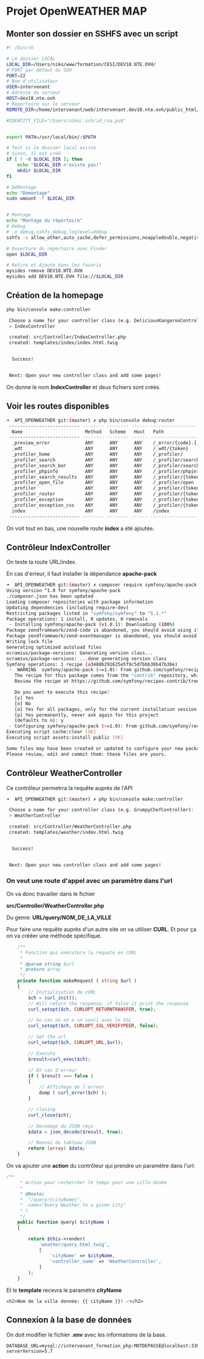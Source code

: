 # Projet OpenWEATHER MAP



## Monter son dossier en SSHFS avec un script

```bash
#! /bin/sh

# Le dossier LOCAL
LOCAL_DIR=/Users/niko/www/formation/CESI/DEV18.NTE.OVH/
# PORT par défaut du SSH
PORT=22
# Nom d'utilisateur
USER=intervenant
# Adresse du serveur
HOST=dev18.nte.ovh
# Répertoire sur le serveur
REMOTE_DIR=/home/intervenant/web/intervenant.dev18.nte.ovh/public_html/

#IDENTITY_FILE="/Users/niko/.ssh/id_rsa.pub"


export PATH=/usr/local/bin/:$PATH

# Test si le dossier local existe
# Sinon, il est créé
if [ ! -d $LOCAL_DIR ]; then
    echo "$LOCAL_DIR n'existe pas!"
    mkdir $LOCAL_DIR
fi

# DéMontage
echo "Démontage"
sudo umount -f $LOCAL_DIR


# Montage
echo "Montage du répertoire"
# Debug
# -o debug,sshfs_debug,loglevel=debug
sshfs -o allow_other,auto_cache,defer_permissions,noappledouble,negative_vncache,reconnect,transform_symlinks,follow_symlinks,volname=DEV18.NTE.OVH -C -p $PORT $USER@$HOST:$REMOTE_DIR $LOCAL_DIR > /Users/niko/Scripts/mountDEV18.log

# Ouverture du répertoire avec Finder
open $LOCAL_DIR

# Retire et Ajoute dans les favoris
mysides remove DEV18.NTE.OVH
mysides add DEV18.NTE.OVH file://$LOCAL_DIR
```




## Création de la homepage

```bash
php bin/console make:controller

 Choose a name for your controller class (e.g. DeliciousKangarooController):
 > IndexController

 created: src/Controller/IndexController.php
 created: templates/index/index.html.twig


  Success!


 Next: Open your new controller class and add some pages!
````

On donne le nom **IndexController** et deux fichiers sont créés.


## Voir les routes disponibles

```bash
➜  API_OPENWEATHER git:(master) ✗ php bin/console debug:router
 -------------------------- -------- -------- ------ -----------------------------------
  Name                       Method   Scheme   Host   Path
 -------------------------- -------- -------- ------ -----------------------------------
  _preview_error             ANY      ANY      ANY    /_error/{code}.{_format}
  _wdt                       ANY      ANY      ANY    /_wdt/{token}
  _profiler_home             ANY      ANY      ANY    /_profiler/
  _profiler_search           ANY      ANY      ANY    /_profiler/search
  _profiler_search_bar       ANY      ANY      ANY    /_profiler/search_bar
  _profiler_phpinfo          ANY      ANY      ANY    /_profiler/phpinfo
  _profiler_search_results   ANY      ANY      ANY    /_profiler/{token}/search/results
  _profiler_open_file        ANY      ANY      ANY    /_profiler/open
  _profiler                  ANY      ANY      ANY    /_profiler/{token}
  _profiler_router           ANY      ANY      ANY    /_profiler/{token}/router
  _profiler_exception        ANY      ANY      ANY    /_profiler/{token}/exception
  _profiler_exception_css    ANY      ANY      ANY    /_profiler/{token}/exception.css
  index                      ANY      ANY      ANY    /index
 -------------------------- -------- -------- ------ -----------------------------------
 ```

 On voit tout en bas, une nouvelle route **index** a été ajoutée.

 ## Contrôleur IndexController

 On teste la route URL/index.

 En cas d'erreur, il faut installer la dépendance **apache-pack**



 ```bash
➜  API_OPENWEATHER git:(master) ✗ composer require symfony/apache-pack
Using version ^1.0 for symfony/apache-pack
./composer.json has been updated
Loading composer repositories with package information
Updating dependencies (including require-dev)
Restricting packages listed in "symfony/symfony" to "5.1.*"
Package operations: 1 install, 0 updates, 0 removals
  - Installing symfony/apache-pack (v1.0.1): Downloading (100%)
Package zendframework/zend-code is abandoned, you should avoid using it. Use laminas/laminas-code instead.
Package zendframework/zend-eventmanager is abandoned, you should avoid using it. Use laminas/laminas-eventmanager instead.
Writing lock file
Generating optimized autoload files
ocramius/package-versions: Generating version class...
ocramius/package-versions: ...done generating version class
Symfony operations: 1 recipe (a3408b291625e5f9c5d7bbb30b47b38e)
  -  WARNING  symfony/apache-pack (>=1.0): From github.com/symfony/recipes-contrib:master
    The recipe for this package comes from the "contrib" repository, which is open to community contributions.
    Review the recipe at https://github.com/symfony/recipes-contrib/tree/master/symfony/apache-pack/1.0

    Do you want to execute this recipe?
    [y] Yes
    [n] No
    [a] Yes for all packages, only for the current installation session
    [p] Yes permanently, never ask again for this project
    (defaults to n): y
  - Configuring symfony/apache-pack (>=1.0): From github.com/symfony/recipes-contrib:master
Executing script cache:clear [OK]
Executing script assets:install public [OK]

Some files may have been created or updated to configure your new packages.
Please review, edit and commit them: these files are yours.
```

## Contrôleur WeatherController

Ce contrôleur permetrra la requête auprès de l'API

```bash
➜  API_OPENWEATHER git:(master) ✗ php bin/console make:controller

 Choose a name for your controller class (e.g. GrumpyChefController):
 > WeatherController

 created: src/Controller/WeatherController.php
 created: templates/weather/index.html.twig


  Success!


 Next: Open your new controller class and add some pages!
```

### On veut une route d'appel avec un paramètre dans l'url

On va donc travailler dans le fichier

**src/Controller/WeatherController.php**

Du genre:
**URL/query/NOM_DE_LA_VILLE**

Pour faire une requête auprès d'un autre site on va utiliser **CURL**.
Et pour ça on va crééer une méthode spécifique.

```php
    /**
     * Fonction qui exécutera la requete en cURL
     *
     * @param string $url
     * @return array
     */
    private function makeRequest ( string $url )
    {
        // Initialisation de cURL
        $ch = curl_init();
        // Will return the response, if false it print the response
        curl_setopt($ch, CURLOPT_RETURNTRANSFER, true);

        // Au cas où on a un souci avec le SSL
        curl_setopt($ch, CURLOPT_SSL_VERIFYPEER, false);

        // Set the url
        curl_setopt($ch, CURLOPT_URL,$url);

        // Execute
        $result=curl_exec($ch);

        // En cas d'erreur
        if ( $result === false )
        {
            // Affichage de l'erreur
            dump ( curl_error($ch) );
        }

        // Closing
        curl_close($ch);

        // Decodage du JSON reçu
        $data = json_decode($result, true);

        // Renvoi du tableau JSON
        return (array) $data;
    }
```

On va ajouter une **action** du contrôleur qui prendre un paramètre dans l'url:

```php
/**
     * Action pour rechercher le temps pour une ville donée
     * 
     * @Route(
     *  "/query/{cityName}",
     *  name="Query Weather to a given city"
     * )
     */
    public function query( $cityName )
    {

        return $this->render(
            'weather/query.html.twig', 
            [
                'cityName' => $cityName,
                'controller_name' => 'WeatherController',
            ]
        );
    }
```

Et le **template** recevra le paramètre **cityName**
```twig
<h2>Nom de la ville donnée: {{ cityName }}! ✅</h2>
```

## Connexion à la base de données

On doit modifier le fichier **.env** avec les informations de la base.

```
DATABASE_URL=mysql://intervenant_formation_php:MOTDEPASSE@localhost:3306/intervenant_formation_php?serverVersion=5.7
```